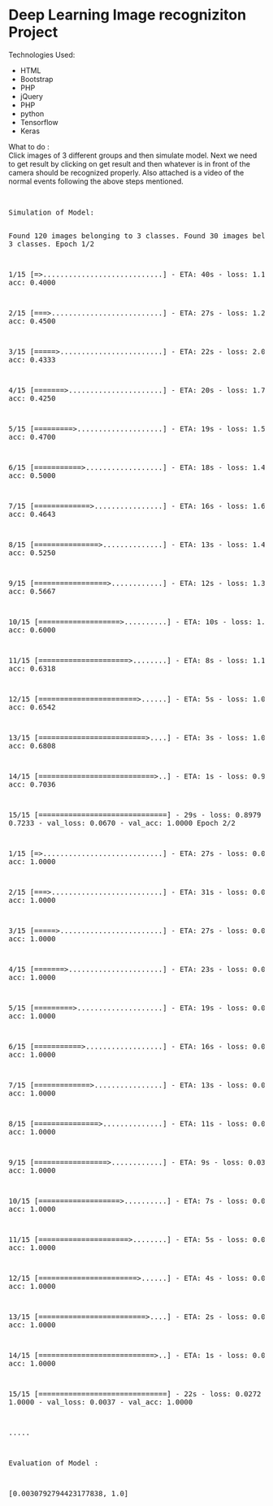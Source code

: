 <h1>Deep Learning Image recogniziton Project</h1>

Technologies Used:
<ul>
  <li>
  HTML
  </li>
  <li>
  Bootstrap
  </li>
  <li>
  PHP
  </li>
  <li>
  jQuery
  </li>
  <li>
  PHP
  </li>
  <li>
  python
  </li>
  <li>
  Tensorflow
  </li>
  <li>
  Keras
  </li>

</ul>


What to do :
<br>
Click images of 3 different groups and then simulate model. Next we need to get result by clicking on get result and then whatever is in front of the camera should be recognized properly.
Also attached is a video of the normal events following the above steps mentioned.

<br>
<pre>
Simulation of Model: 

Found 120 images belonging to 3 classes.
Found 30 images belonging to 3 classes.
Epoch 1/2

 1/15 [=>............................] - ETA: 40s - loss: 1.1104 - acc: 0.4000

 2/15 [===>..........................] - ETA: 27s - loss: 1.2210 - acc: 0.4500

 3/15 [=====>........................] - ETA: 22s - loss: 2.0328 - acc: 0.4333

 4/15 [=======>......................] - ETA: 20s - loss: 1.7875 - acc: 0.4250

 5/15 [=========>....................] - ETA: 19s - loss: 1.5597 - acc: 0.4700

 6/15 [===========>..................] - ETA: 18s - loss: 1.4218 - acc: 0.5000

 7/15 [=============>................] - ETA: 16s - loss: 1.6278 - acc: 0.4643

 8/15 [===============>..............] - ETA: 13s - loss: 1.4966 - acc: 0.5250

 9/15 [=================>............] - ETA: 12s - loss: 1.3725 - acc: 0.5667

10/15 [===================>..........] - ETA: 10s - loss: 1.2600 - acc: 0.6000

11/15 [=====================>........] - ETA: 8s - loss: 1.1678 - acc: 0.6318 

12/15 [=======================>......] - ETA: 5s - loss: 1.0867 - acc: 0.6542

13/15 [=========================>....] - ETA: 3s - loss: 1.0215 - acc: 0.6808

14/15 [===========================>..] - ETA: 1s - loss: 0.9566 - acc: 0.7036

15/15 [==============================] - 29s - loss: 0.8979 - acc: 0.7233 - val_loss: 0.0670 - val_acc: 1.0000
Epoch 2/2

 1/15 [=>............................] - ETA: 27s - loss: 0.0890 - acc: 1.0000

 2/15 [===>..........................] - ETA: 31s - loss: 0.0737 - acc: 1.0000

 3/15 [=====>........................] - ETA: 27s - loss: 0.0617 - acc: 1.0000

 4/15 [=======>......................] - ETA: 23s - loss: 0.0550 - acc: 1.0000

 5/15 [=========>....................] - ETA: 19s - loss: 0.0503 - acc: 1.0000

 6/15 [===========>..................] - ETA: 16s - loss: 0.0474 - acc: 1.0000

 7/15 [=============>................] - ETA: 13s - loss: 0.0441 - acc: 1.0000

 8/15 [===============>..............] - ETA: 11s - loss: 0.0401 - acc: 1.0000

 9/15 [=================>............] - ETA: 9s - loss: 0.0370 - acc: 1.0000 

10/15 [===================>..........] - ETA: 7s - loss: 0.0366 - acc: 1.0000

11/15 [=====================>........] - ETA: 5s - loss: 0.0353 - acc: 1.0000

12/15 [=======================>......] - ETA: 4s - loss: 0.0326 - acc: 1.0000

13/15 [=========================>....] - ETA: 2s - loss: 0.0303 - acc: 1.0000

14/15 [===========================>..] - ETA: 1s - loss: 0.0288 - acc: 1.0000

15/15 [==============================] - 22s - loss: 0.0272 - acc: 1.0000 - val_loss: 0.0037 - val_acc: 1.0000

.....

Evaluation of Model :

[0.0030792794423177838, 1.0]
</pre>
